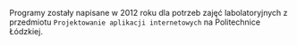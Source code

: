 Programy zostały napisane w 2012 roku dla potrzeb zajęć labolatoryjnych z przedmiotu `Projektowanie aplikacji internetowych` na Politechnice Łódzkiej.
